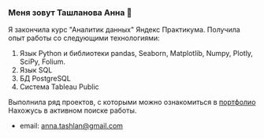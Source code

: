 ### Меня зовут Ташланова Анна 👋
Я закончила курс "Аналитик данных" Яндекс Практикума. Получила опыт работы со следующими технологиями:
1. Язык Python и библиотеки pandas, Seaborn, Matplotlib, Numpy, Plotly, SciPy, Folium.
2. Язык SQL
3. БД PostgreSQL
4. Система Tableau Public

Выполнила ряд проектов, с которыми можно ознакомиться в [портфолио](https://github.com/AnnaTashlan/Portfolio) Нахожусь в активном поиске работы.
- email: anna.tashlan@gmail.com

<!--
**AnnaTashlan/AnnaTashlan** is a ✨ _special_ ✨ repository because its `README.md` (this file) appears on your GitHub profile.

Here are some ideas to get you started:

- 🔭 I’m currently working on ...
- 🌱 I’m currently learning ...
- 👯 I’m looking to collaborate on ...
- 🤔 I’m looking for help with ...
- 💬 Ask me about ...
- 📫 How to reach me: ...
- 😄 Pronouns: ...
- ⚡ Fun fact: ...
-->
